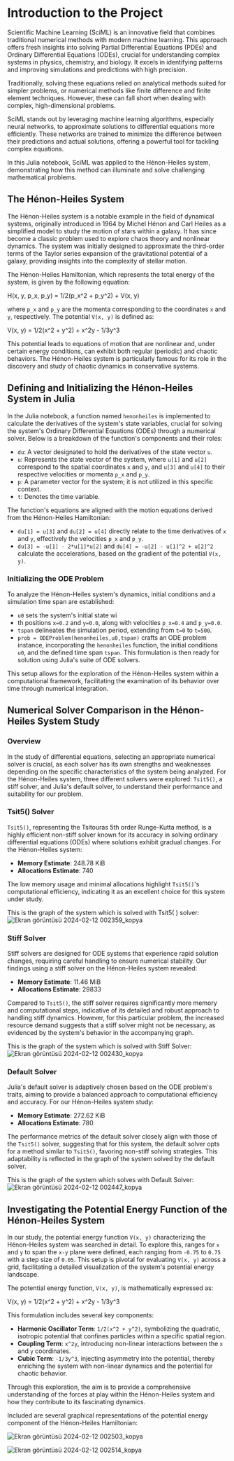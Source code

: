 # Introduction to the Project

Scientific Machine Learning (SciML) is an innovative field that combines traditional numerical methods with modern machine learning. This approach offers fresh insights into solving Partial Differential Equations (PDEs) and Ordinary Differential Equations (ODEs), crucial for understanding complex systems in physics, chemistry, and biology. It excels in identifying patterns and improving simulations and predictions with high precision.

Traditionally, solving these equations relied on analytical methods suited for simpler problems, or numerical methods like finite difference and finite element techniques. However, these can fall short when dealing with complex, high-dimensional problems.

SciML stands out by leveraging machine learning algorithms, especially neural networks, to approximate solutions to differential equations more efficiently. These networks are trained to minimize the difference between their predictions and actual solutions, offering a powerful tool for tackling complex equations.

In this Julia notebook, SciML was applied to the Hénon-Heiles system, demonstrating how this method can illuminate and solve challenging mathematical problems.


## The Hénon-Heiles System

The Hénon-Heiles system is a notable example in the field of dynamical systems, originally introduced in 1964 by Michel Hénon and Carl Heiles as a simplified model to study the motion of stars within a galaxy. It has since become a classic problem used to explore chaos theory and nonlinear dynamics. The system was initially designed to approximate the third-order terms of the Taylor series expansion of the gravitational potential of a galaxy, providing insights into the complexity of stellar motion.

The Hénon-Heiles Hamiltonian, which represents the total energy of the system, is given by the following equation:

H(x, y, p_x, p_y) = 1/2(p_x^2 + p_y^2) + V(x, y)

where `p_x` and `p_y` are the momenta corresponding to the coordinates `x` and `y`, respectively. The potential `V(x, y)` is defined as:

V(x, y) = 1/2(x^2 + y^2) + x^2y - 1/3y^3


This potential leads to equations of motion that are nonlinear and, under certain energy conditions, can exhibit both regular (periodic) and chaotic behaviors. The Hénon-Heiles system is particularly famous for its role in the discovery and study of chaotic dynamics in conservative systems.

## Defining and Initializing the Hénon-Heiles System in Julia

In the Julia notebook, a function named `henonheiles` is implemented to calculate the derivatives of the system's state variables, crucial for solving the system's Ordinary Differential Equations (ODEs) through a numerical solver. Below is a breakdown of the function's components and their roles:

- `du`: A vector designated to hold the derivatives of the state vector `u`.
- `u`: Represents the state vector of the system, where `u[1]` and `u[2]` correspond to the spatial coordinates `x` and `y`, and `u[3]` and `u[4]` to their respective velocities or momenta `p_x` and `p_y`.
- `p`: A parameter vector for the system; it is not utilized in this specific context.
- `t`: Denotes the time variable.

The function's equations are aligned with the motion equations derived from the Hénon-Heiles Hamiltonian:

- `du[1] = u[3]` and `du[2] = u[4]` directly relate to the time derivatives of `x` and `y`, effectively the velocities `p_x` and `p_y`.
- `du[3] = -u[1] - 2*u[1]*u[2]` and `du[4] = -u[2] - u[1]^2 + u[2]^2` calculate the accelerations, based on the gradient of the potential `V(x, y)`.

### Initializing the ODE Problem

To analyze the Hénon-Heiles system's dynamics, initial conditions and a simulation time span are established:

- `u0` sets the system's initial state wi
- th positions `x=0.2` and `y=0.0`, along with velocities `p_x=0.4` and `p_y=0.0`.
- `tspan` delineates the simulation period, extending from `t=0` to `t=500`.
- `prob = ODEProblem(henonheiles,u0,tspan)` crafts an ODE problem instance, incorporating the `henonheiles` function, the initial conditions `u0`, and the defined time span `tspan`. This formulation is then ready for solution using Julia's suite of ODE solvers.

This setup allows for the exploration of the Hénon-Heiles system within a computational framework, facilitating the examination of its behavior over time through numerical integration.

## Numerical Solver Comparison in the Hénon-Heiles System Study

### Overview

In the study of differential equations, selecting an appropriate numerical solver is crucial, as each solver has its own strengths and weaknesses depending on the specific characteristics of the system being analyzed. For the Hénon-Heiles system, three different solvers were explored: `Tsit5()`, a stiff solver, and Julia's default solver, to understand their performance and suitability for our problem.

### Tsit5() Solver

`Tsit5()`, representing the Tsitouras 5th order Runge-Kutta method, is a highly efficient non-stiff solver known for its accuracy in solving ordinary differential equations (ODEs) where solutions exhibit gradual changes. For the Hénon-Heiles system:

- **Memory Estimate**: 248.78 KiB
- **Allocations Estimate**: 740

The low memory usage and minimal allocations highlight `Tsit5()`'s computational efficiency, indicating it as an excellent choice for this system under study.

This is the graph of the system which is solved with Tsit5( ) solver: 
![Ekran görüntüsü 2024-02-12 002359_kopya](https://github.com/tugcecalisir/Differental-Equations/assets/103861412/d87c303d-5296-45f8-9d53-5ce5b66f62d7)


### Stiff Solver

Stiff solvers are designed for ODE systems that experience rapid solution changes, requiring careful handling to ensure numerical stability. Our findings using a stiff solver on the Hénon-Heiles system revealed:

- **Memory Estimate**: 11.46 MiB
- **Allocations Estimate**: 29833

Compared to `Tsit5()`, the stiff solver requires significantly more memory and computational steps, indicative of its detailed and robust approach to handling stiff dynamics. However, for this particular problem, the increased resource demand suggests that a stiff solver might not be necessary, as evidenced by the system's behavior in the accompanying graph.

This is the graph of the system which is solved with Stiff Solver: 
![Ekran görüntüsü 2024-02-12 002430_kopya](https://github.com/tugcecalisir/Differental-Equations/assets/103861412/bdfe4735-3f08-466c-9384-5aea7d178d09)


### Default Solver

Julia's default solver is adaptively chosen based on the ODE problem's traits, aiming to provide a balanced approach to computational efficiency and accuracy. For our Hénon-Heiles system study:

- **Memory Estimate**: 272.62 KiB
- **Allocations Estimate**: 780

The performance metrics of the default solver closely align with those of the `Tsit5()` solver, suggesting that for this system, the default solver opts for a method similar to `Tsit5()`, favoring non-stiff solving strategies. This adaptability is reflected in the graph of the system solved by the default solver.

This is the graph of the system which solves with Default Solver:
![Ekran görüntüsü 2024-02-12 002447_kopya](https://github.com/tugcecalisir/Differental-Equations/assets/103861412/1c1610e7-1a87-426a-a574-57d4b8de48ae)


## Investigating the Potential Energy Function of the Hénon-Heiles System

In our study, the potential energy function `V(x, y)` characterizing the Hénon-Heiles system was searched in detail. To explore this, ranges for `x` and `y` to span the `x-y` plane were defined, each ranging from `-0.75` to `0.75` with a step size of `0.05`. This setup is pivotal for evaluating `V(x, y)` across a grid, facilitating a detailed visualization of the system's potential energy landscape.

The potential energy function, `V(x, y)`, is mathematically expressed as:

V(x, y) = 1/2(x^2 + y^2) + x^2y - 1/3y^3


This formulation includes several key components:

- **Harmonic Oscillator Term**: `1/2(x^2 + y^2)`, symbolizing the quadratic, isotropic potential that confines particles within a specific spatial region.
- **Coupling Term**: `x^2y`, introducing non-linear interactions between the `x` and `y` coordinates.
- **Cubic Term**: `-1/3y^3`, injecting asymmetry into the potential, thereby enriching the system with non-linear dynamics and the potential for chaotic behavior.

Through this exploration, the aim is to provide a comprehensive understanding of the forces at play within the Hénon-Heiles system and how they contribute to its fascinating dynamics.

Included are several graphical representations of the potential energy component of the Hénon-Heiles Hamiltonian:

![Ekran görüntüsü 2024-02-12 002503_kopya](https://github.com/tugcecalisir/Differental-Equations/assets/103861412/5b9c42a3-0ec0-4847-a4c6-81e72d622a01)

![Ekran görüntüsü 2024-02-12 002514_kopya](https://github.com/tugcecalisir/Differental-Equations/assets/103861412/b8358143-3cc6-4aae-82e7-a691263a2598)




